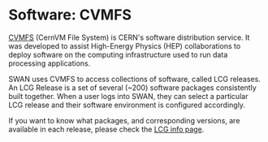 # Software: CVMFS

[CVMFS](https://cernvm.cern.ch/portal/filesystem) (CernVM File System) is CERN's software distribution service. It was developed to assist High-Energy Physics (HEP) collaborations to deploy software on the computing infrastructure used to run data processing applications.

SWAN uses CVMFS to access collections of software, called LCG releases. An LCG Release is a set of several (~200) software packages consistently built together. When a user logs into SWAN, they can select a particular LCG release and their software environment is configured accordingly.

If you want to know what packages, and corresponding versions, are available in each release, please check the 
[LCG info page](https://lcginfo.cern.ch/).
